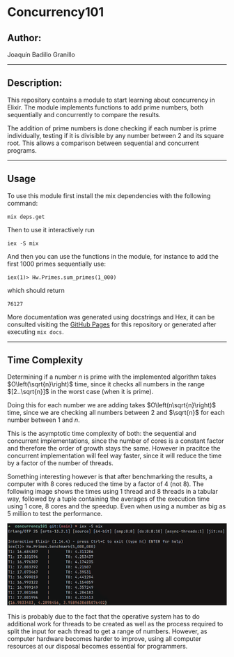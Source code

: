 # Concurrency101

## Author:
Joaquín Badillo Granillo

---

## Description:
This repository contains a module to start learning about concurrency in Elixir. The module implements functions to add prime numbers, both sequentially and concurrently to compare the results.

The addition of prime numbers is done checking if each number is prime individually, testing if it is divisible by any number between 2 and its square root. This allows a comparison between sequential and concurrent programs.

---

## Usage
To use this module first install the mix dependencies with the following command:
```
mix deps.get
```
Then to use it interactively run
```
iex -S mix
```
And then you can use the functions in the module, for instance to add the first 1000 primes sequentially use:
```
iex(1)> Hw.Primes.sum_primes(1_000)
```
which should return
```
76127
```

More documentation was generated using docstrings and Hex, it can be consulted visiting the [GitHub Pages](https://joaquinbadillo.github.io/concurrency101/) for this repository or generated after executing `mix docs`. 

---

## Time Complexity
Determining if a number $n$ is prime with the implemented algorithm takes $O\left(\sqrt{n}\right)$ time, since it checks all numbers in the range $[2..\sqrt{n}]$ in the worst case (when it is prime).

Doing this for each number we are adding takes $O\left(n\sqrt{n}\right)$ time, since we are checking all numbers between 2 and $\sqrt{n}$ for each number between 1 and $n$.

This is the asymptotic time complexity of both: the sequential and concurrent implementations, since the number of cores is a constant factor and therefore the order of growth stays the same. However in pracitce the concurrent implementation will feel way faster, since it will reduce the time by a factor of the number of threads.

Something interesting however is that after benchmarking the results, a computer with 8 cores reduced the time by a factor of 4 (not 8). The following image shows the times using 1 thread and 8 threads in a tabular way, followed by a tuple containing the averages of the execution time using 1 core, 8 cores and the speedup. Even when using a number as big as 5 million to test the performance.

![Benchmark Results](./img/benchmark.png)

This is probably due to the fact that the operative system has to do additional work for threads to be created as well as the process required to split the input for each thread to get a range of numbers. However, as computer hardware becomes harder to improve, using all computer resources at our disposal becomes essential for programmers.